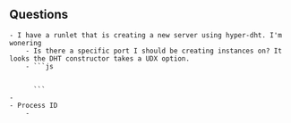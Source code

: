 ## Questions
	- I have a runlet that is creating a new server using hyper-dht. I'm wonering
		- Is there a specific port I should be creating instances on? It looks the DHT constructor takes a UDX option.
		- ```js
		  
		  
		  ```
	-
	- Process ID
		-